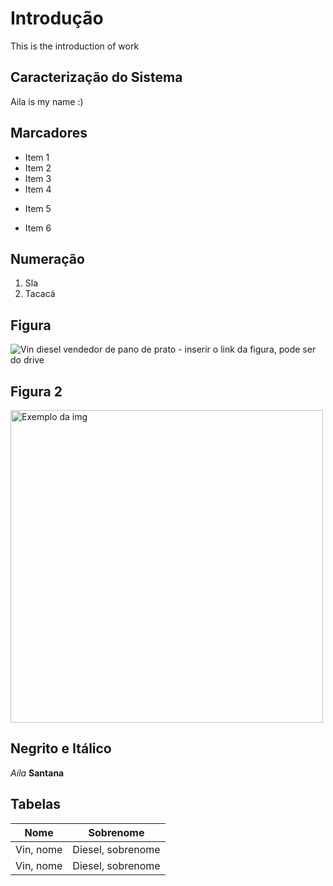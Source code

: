 # Introdução

This is the introduction of work

## Caracterização do Sistema

Aila is my name :)

## Marcadores
- Item 1
- Item 2
- Item 3
- Item 4
* Item 5
+ Item 6

## Numeração
1. Sla
2. Tacacá

## Figura
![Vin diesel vendedor de pano de prato](https://th.bing.com/th/id/OIP.8ipgr3cbT-hH0UDPfLD9jwHaDn?w=349&h=170&c=7&r=0&o=5&pid=1.7) - inserir o link da figura, pode ser do drive

## Figura 2
<img src="https://th.bing.com/th/id/OIP.8ipgr3cbT-hH0UDPfLD9jwHaDn?w=349&h=170&c=7&r=0&o=5&pid=1.7" alt= "Exemplo da img" width="500">

## Negrito e Itálico
*Aila*
**Santana**

## Tabelas
|    Nome    |      Sobrenome    |
|------------|-------------------|
| Vin, nome  | Diesel, sobrenome |
| Vin, nome  | Diesel, sobrenome |


